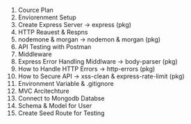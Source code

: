 1. Cource Plan
2. Enviorenment Setup
3. Create Express Server -> express (pkg)
4. HTTP Reauest & Respns
5. nodemone & morgan -> nodemon & morgan (pkg)
6. API Testing with Postman
7. Middleware
8. Express Error Handling Middlware -> body-parser (pkg)
9. How to Handle HTTP Errors -> http-errors (pkg)
10. How to Secure API -> xss-clean & express-rate-limit (pkg)
11. Environment Variable & .gitignore
12. MVC Arcitechture
13. Connect to Mongodb Databse
14. Schema & Model for User
15. Create Seed Route for Testing
